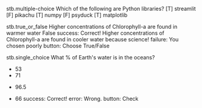 stb.multiple-choice
Which of the following are Python libraries?
[T] streamlit
[F] pikachu
[T] numpy
[F] psyduck
[T] matplotlib

stb.true_or_false
Higher concentrations of Chlorophyll-a are found in warmer water
False
success: Correct! Higher concentrations of Chlorophyll-a are found in cooler water because science!
failure: You chosen poorly
button: Choose True/False

stb.single_choice
What % of Earth's water is in the oceans?
- 53
- 71
+ 96.5
- 66
success: Correct!
error: Wrong.
button: Check
